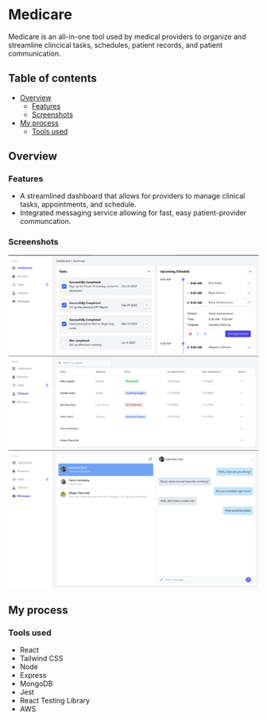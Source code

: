 # Medicare

Medicare is an all-in-one tool used by medical providers to organize and streamline clincical tasks, schedules, patient records, and patient communication.

## Table of contents

- [Overview](#overview)
  - [Features](#features)
  - [Screenshots](#screenshots)
- [My process](#my-process)
  - [Tools used](#tools-used)

## Overview

### Features

- A streamlined dashboard that allows for providers to manage clinical tasks, appointments, and schedule.
- Integrated messaging service allowing for fast, easy patient-provider communcation.

### Screenshots

![](./dashboard.png)
![](./patients.png)
![](./messages.png)

## My process

### Tools used

- React
- Tailwind CSS
- Node
- Express
- MongoDB
- Jest
- React Testing Library
- AWS
